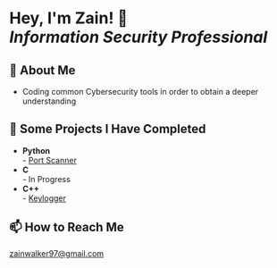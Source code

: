 <h1>Hey, I'm Zain! 👋<br/><i>Information Security Professional</i></h1>

<h2>🌇 About Me</h2>

<ul>
  <li>Coding common Cybersecurity tools in order to obtain a deeper understanding</li>
</ul>

<h2>📝 Some Projects I Have Completed</h2>

<ul>
  <li><b>Python</b></li>
 - <a href="https://github.com/ZainWalker/PortScanner/blob/main/main.py">Port Scanner</a><br/>
    <li><b>C</b></li>
 - In Progress<br/>
  <li><b>C++</b></li>
  - <a href="https://github.com/ZainWalker/Keylogger/blob/main/main.cpp">Keylogger</a><br/>

</ul>


<h2>📫 How to Reach Me</h2>

<a href="mailto:zainwalker97@gmail.com">zainwalker97@gmail.com</a>



<!--
**ZainWalker/ZainWalker** is a ✨ _special_ ✨ repository because its `README.md` (this file) appears on your GitHub profile.

Here are some ideas to get you started:

- 🔭 I’m currently working on ...
- 🌱 I’m currently learning ...
- 👯 I’m looking to collaborate on ...
- 🤔 I’m looking for help with ...
- 💬 Ask me about ...
- 📫 How to reach me: ...
- 😄 Pronouns: ...
- ⚡ Fun fact: ...
-->

